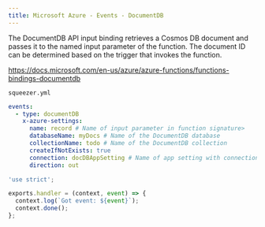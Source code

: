 ```yaml
---
title: Microsoft Azure - Events - DocumentDB
---
```

       
The DocumentDB API input binding retrieves a Cosmos DB document and passes it to the named input parameter of the function. The document ID can be determined based on the trigger that invokes the function.

https://docs.microsoft.com/en-us/azure/azure-functions/functions-bindings-documentdb

`squeezer.yml`

```yaml
events:
  - type: documentDB
    x-azure-settings:
      name: record # Name of input parameter in function signature>
      databaseName: myDocs # Name of the DocumentDB database
      collectionName: todo # Name of the DocumentDB collection
      createIfNotExists: true
      connection: docDBAppSetting # Name of app setting with connection string
      direction: out
```

```javascript
'use strict';

exports.handler = (context, event) => {
  context.log(`Got event: ${event}`);
  context.done();
};
```
